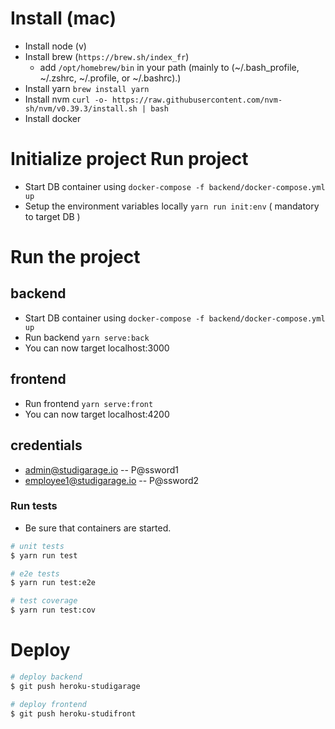 # Install (mac)

- Install node (v)
- Install brew (`https://brew.sh/index_fr`)
  - add `/opt/homebrew/bin` in your path (mainly to (~/.bash_profile, ~/.zshrc, ~/.profile, or ~/.bashrc).)
- Install yarn `brew install yarn`
- Install nvm `curl -o- https://raw.githubusercontent.com/nvm-sh/nvm/v0.39.3/install.sh | bash`
- Install docker


# Initialize project Run project

- Start DB container using `docker-compose -f backend/docker-compose.yml up`
- Setup the environment variables locally `yarn run init:env` ( mandatory to target DB )

# Run the project

## backend

- Start DB container using `docker-compose -f backend/docker-compose.yml up`
- Run backend  `yarn serve:back`
- You can now target localhost:3000

## frontend

- Run frontend `yarn serve:front`
- You can now target localhost:4200

## credentials

- admin@studigarage.io -- P@ssword1
- employee1@studigarage.io -- P@ssword2

### Run tests

- Be sure that containers are started.

```bash
# unit tests
$ yarn run test

# e2e tests
$ yarn run test:e2e

# test coverage
$ yarn run test:cov
```

# Deploy

```bash
# deploy backend
$ git push heroku-studigarage

# deploy frontend
$ git push heroku-studifront
```